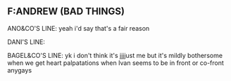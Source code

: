 ## F:ANDREW (BAD THINGS)

ANO&CO'S LINE: yeah i'd say that's a fair reason

DANI'S LINE:

BAGEL&CO'S LINE: yk i don't think it's jjjjust me but it's mildly bothersome when we get heart palpatations when Ivan seems to be in front or co-front
anygays
